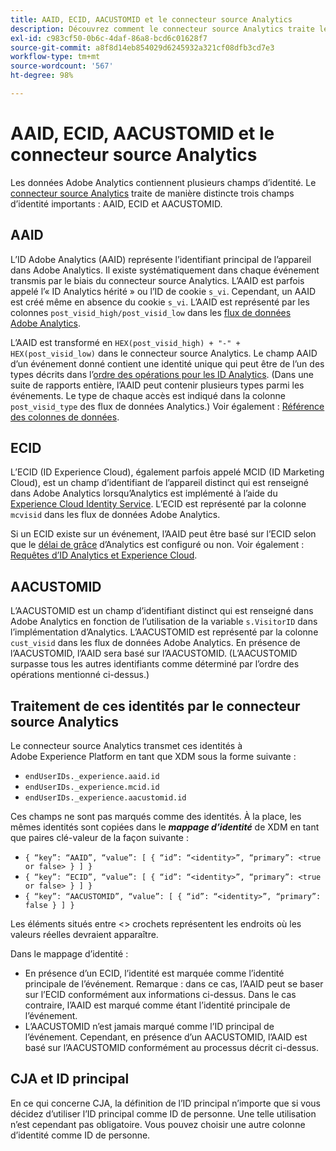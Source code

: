 ```yaml
---
title: AAID, ECID, AACUSTOMID et le connecteur source Analytics
description: Découvrez comment le connecteur source Analytics traite les champs d’identité dans Adobe Analytics.
exl-id: c983cf50-0b6c-4daf-86a8-bcd6c01628f7
source-git-commit: a8f8d14eb854029d6245932a321cf08dfb3cd7e3
workflow-type: tm+mt
source-wordcount: '567'
ht-degree: 98%

---
```


# AAID, ECID, AACUSTOMID et le connecteur source Analytics

Les données Adobe Analytics contiennent plusieurs champs d’identité. Le [connecteur source Analytics](https://experienceleague.adobe.com/docs/experience-platform/sources/ui-tutorials/create/adobe-applications/analytics.html?lang=fr) traite de manière distincte trois champs d’identité importants : AAID, ECID et AACUSTOMID.

## AAID

L’ID Adobe Analytics (AAID) représente l’identifiant principal de l’appareil dans Adobe Analytics. Il existe systématiquement dans chaque événement transmis par le biais du connecteur source Analytics. L’AAID est parfois appelé l’« ID Analytics hérité » ou l’ID de cookie `s_vi`. Cependant, un AAID est créé même en absence du cookie `s_vi`. L’AAID est représenté par les colonnes `post_visid_high/post_visid_low` dans les [flux de données Adobe Analytics](https://experienceleague.adobe.com/docs/analytics/export/analytics-data-feed/data-feed-contents/datafeeds-reference.html?lang=fr#columns%2C-descriptions%2C-and-data-types).

L’AAID est transformé en `HEX(post_visid_high) + "-" + HEX(post_visid_low)` dans le connecteur source Analytics. Le champ AAID d’un événement donné contient une identité unique qui peut être de l’un des types décrits dans l’[ordre des opérations pour les ID Analytics](https://experienceleague.adobe.com/docs/id-service/using/reference/analytics-reference/analytics-order-of-operations.html?lang=fr%5B%5D). (Dans une suite de rapports entière, l’AAID peut contenir plusieurs types parmi les événements. Le type de chaque accès est indiqué dans la colonne `post_visid_type` des flux de données Analytics.) Voir également : [Référence des colonnes de données](https://experienceleague.adobe.com/docs/analytics/export/analytics-data-feed/data-feed-contents/datafeeds-reference.html?lang=fr).

## ECID

L’ECID (ID Experience Cloud), également parfois appelé MCID (ID Marketing Cloud), est un champ d’identifiant de l’appareil distinct qui est renseigné dans Adobe Analytics lorsqu’Analytics est implémenté à l’aide du [Experience Cloud Identity Service](https://experienceleague.adobe.com/docs/id-service/using/implementation/setup-analytics.html?lang=fr). L’ECID est représenté par la colonne `mcvisid` dans les flux de données Adobe Analytics.

Si un ECID existe sur un événement, l’AAID peut être basé sur l’ECID selon que le [délai de grâce](https://experienceleague.adobe.com/docs/id-service/using/reference/analytics-reference/grace-period.html?lang=fr) d’Analytics est configuré ou non. Voir également : [Requêtes d’ID Analytics et Experience Cloud](https://experienceleague.adobe.com/docs/id-service/using/reference/analytics-reference/legacy-analytics.html?lang=fr).

## AACUSTOMID

L’AACUSTOMID est un champ d’identifiant distinct qui est renseigné dans Adobe Analytics en fonction de l’utilisation de la variable `s.VisitorID` dans l’implémentation d’Analytics. L’AACUSTOMID est représenté par la colonne `cust_visid` dans les flux de données Adobe Analytics. En présence de l’AACUSTOMID, l’AAID sera basé sur l’AACUSTOMID. (L’AACUSTOMID surpasse tous les autres identifiants comme déterminé par l’ordre des opérations mentionné ci-dessus.)

## Traitement de ces identités par le connecteur source Analytics

Le connecteur source Analytics transmet ces identités à Adobe Experience Platform en tant que XDM sous la forme suivante :

* `endUserIDs._experience.aaid.id`
* `endUserIDs._experience.mcid.id`
* `endUserIDs._experience.aacustomid.id`

Ces champs ne sont pas marqués comme des identités. À la place, les mêmes identités sont copiées dans le **_mappage d’identité_** de XDM en tant que paires clé-valeur de la façon suivante :

* `{ “key”: “AAID”, “value”: [ { “id”: “<identity>”, “primary”: <true or false> } ] }`
* `{ “key”: “ECID”, “value”: [ { “id”: “<identity>”, “primary”: <true or false> } ] }`
* `{ “key”: “AACUSTOMID”, “value”: [ { “id”: “<identity>”, “primary”: false } ] }`

Les éléments situés entre &lt;> crochets représentent les endroits où les valeurs réelles devraient apparaître.

Dans le mappage d’identité :

* En présence d’un ECID, l’identité est marquée comme l’identité principale de l’événement. Remarque : dans ce cas, l’AAID peut se baser sur l’ECID conformément aux informations ci-dessus.
Dans le cas contraire, l’AAID est marqué comme étant l’identité principale de l’événement.
* L’AACUSTOMID n’est jamais marqué comme l’ID principal de l’événement. Cependant, en présence d’un AACUSTOMID, l’AAID est basé sur l’AACUSTOMID conformément au processus décrit ci-dessus.

## CJA et ID principal

En ce qui concerne CJA, la définition de l’ID principal n’importe que si vous décidez d’utiliser l’ID principal comme ID de personne. Une telle utilisation n’est cependant pas obligatoire. Vous pouvez choisir une autre colonne d’identité comme ID de personne.
